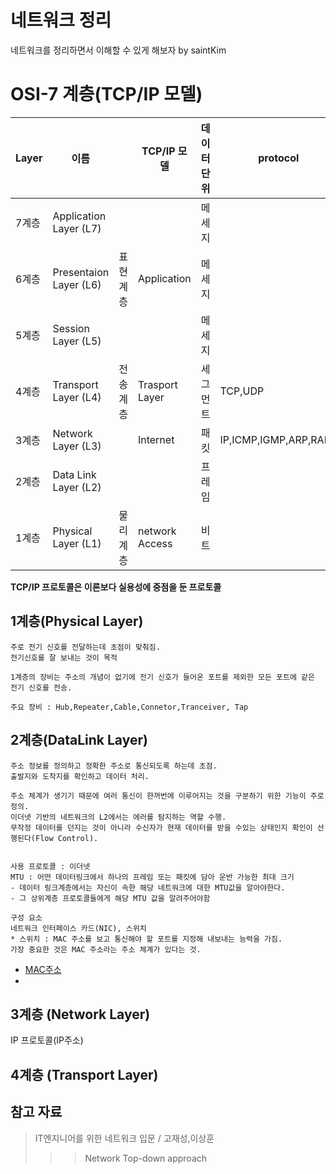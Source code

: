 # 네트워크 정리
네트워크를 정리하면서 이해할 수 있게 해보자 by saintKim
# OSI-7 계층(TCP/IP 모델)
| Layer | 이름                   |      | TCP/IP 모델 | 데이터 단위 | protocol |
| ----- | ---------------------- | ---- | ----------- | ----------- | -------- |
| 7계층 | Application Layer (L7) |      |             | 메세지      |          |
|6계층| Presentaion Layer (L6)| 표현 계층 |  Application |메세지
|5계층| Session Layer (L5) |||메세지|
|4계층| Transport Layer (L4)| 전송 계층 |Trasport Layer |세그먼트|TCP,UDP|
|3계층| Network Layer (L3)| |Internet| 패킷|IP,ICMP,IGMP,ARP,RARP|
|2계층| Data Link Layer (L2)| ||프레임|
|1계층| Physical Layer (L1)| 물리 계층 | network Access|비트|

**TCP/IP 프로토콜은 이론보다 실용성에 중점을 둔 프로토콜**

##  1계층(Physical Layer)
```
주로 전기 신호를 전달하는데 초점이 맞춰짐.
전기신호를 잘 보내는 것이 목적
  
1계층의 장비는 주소의 개념이 없기에 전기 신호가 들어온 포트를 제외한 모든 포트에 같은 전기 신호를 전송.
 
주요 장비 : Hub,Repeater,Cable,Connetor,Tranceiver, Tap
```
## 2계층(DataLink Layer)
```
주소 정보를 정의하고 정확한 주소로 통신되도록 하는데 초점.
출발지와 도착지를 확인하고 데이터 처리.
 
주소 체계가 생기기 때문에 여러 통신이 한꺼번에 이루어지는 것을 구분하기 위한 기능이 주로 정의.
이더넷 기반의 네트워크의 L2에서는 에러를 탐지하는 역할 수행.
무작정 데이터를 던지는 것이 아니라 수신자가 현재 데이터를 받을 수있는 상태인지 확인이 선행된다(Flow Control). 
 
 
사용 프로토콜 : 이더넷
MTU : 어떤 데이터링크에서 하나의 프레임 또는 패킷에 담아 운반 가능한 최대 크기
- 데이터 링크계층에서는 자신이 속한 해당 네트워크에 대한 MTU값을 알아야한다.
- 그 상위계층 프로토콜들에게 해당 MTU 값을 알려주어야함

구성 요소
네트워크 인터페이스 카드(NIC), 스위치
* 스위치 : MAC 주소를 보고 통신해야 할 포트를 지정해 내보내는 능력을 가짐. 
가장 중요한 것은 MAC 주소라는 주소 체계가 있다는 것.

```
* [MAC주소](www.naver.ocm)
* 
## 3계층 (Network Layer)
IP 프로토콜(IP주소)

## 4계층 (Transport Layer)
## 참고 자료
> IT엔지니어를 위한 네트워크 입문 / 고재성,이상훈
> > > Network Top-down approach
